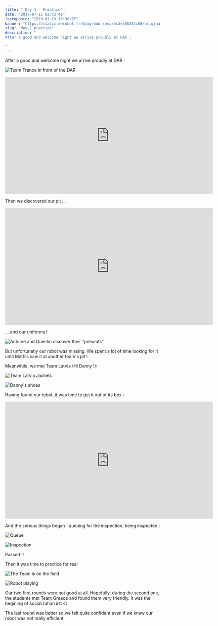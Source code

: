```yaml
---
title: " Day 1 - Practice"
date: "2017-07-15 02:42:41"
lastupdate: "2019-01-19 10:30:37"
banner: "https://static.werobot.fr/blog/bob-ross/5c3e465252c68/original.jpg"
slug: "day-1-practice"
description: " 
After a good and welcome night we arrive proudly at DAR :

"
---
```

After a good and welcome night we arrive proudly at DAR :

![Team France in front of the DAR](https://static.werobot.fr/blog/bob-ross/5c3e465252c68/50.jpg "Team France in front of the DAR")

<iframe width="672" height="378" src="https://www.youtube-nocookie.com/embed/lCf8kBAM2kc" frameborder="0" allow="accelerometer; autoplay; encrypted-media; gyroscope; picture-in-picture" allowfullscreen></iframe>

Then we discovered our pit ...

<iframe width="672" height="378" src="https://www.youtube-nocookie.com/embed/RSqq2GFmxqA" frameborder="0" allow="accelerometer; autoplay; encrypted-media; gyroscope; picture-in-picture" allowfullscreen></iframe>

... and our uniforms !

![Antoine and Quentin discover their "presents"](https://static.werobot.fr/blog/bob-ross/5c3e465320181/50.jpg "Antoine and Quentin discover their 'presents'")

But unfortunatly our robot was missing. We spent a lot of time looking for it until Mathis saw it at another team's pit !

Meanwhile, we met Team Latvia (Hi Danny !):

![Team Latvia Jackets](https://static.werobot.fr/blog/bob-ross/5c3e465396a1d/50.jpg "Team Latvia Jackets")

![Danny's shoes](https://static.werobot.fr/blog/bob-ross/5c3e4654230ee/50.jpg "Danny's shoes")

Having found our robot, it was time to get it out of its box :

<iframe width="672" height="378" src="https://www.youtube-nocookie.com/embed/_7_eSjfW5ZY" frameborder="0" allow="accelerometer; autoplay; encrypted-media; gyroscope; picture-in-picture" allowfullscreen></iframe>

And the serious things began : queuing for the inspection, being inspected :

![Queue](https://static.werobot.fr/blog/bob-ross/5c3e46549079c/50.jpg "Queue")

![Inspection](https://static.werobot.fr/blog/bob-ross/5c3e465504ed0/50.jpg "Inspection")

Passed !!

Then it was time to practice for real

![The Team is on the field](https://static.werobot.fr/blog/bob-ross/5c3e4655760db/50.jpg "The Team is on the field")

![Robot playing](https://static.werobot.fr/blog/bob-ross/5c3e4655f3ee6/50.jpg "Robot playing")

Our two first rounds were not good at all. Hopefully, during the second one, the students met Team Greece and found them very friendly. It was the begining of socialization irl :-D

The last round was better so we felt quite confident even if we knew our robot was not really efficient.
    